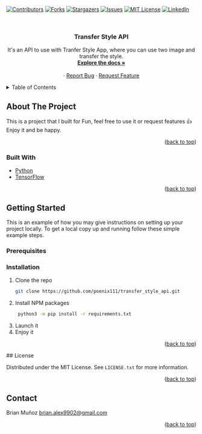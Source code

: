 <div id="top"></div>
<!--
*** Thanks for checking out the Best-README-Template. If you have a suggestion
*** that would make this better, please fork the repo and create a pull request
*** or simply open an issue with the tag "enhancement".
*** Don't forget to give the project a star!
*** Thanks again! Now go create something AMAZING! :D
-->



<!-- PROJECT SHIELDS -->
<!--
*** I'm using markdown "reference style" links for readability.
*** Reference links are enclosed in brackets [ ] instead of parentheses ( ).
*** See the bottom of this document for the declaration of the reference variables
*** for contributors-url, forks-url, etc. This is an optional, concise syntax you may use.
*** https://www.markdownguide.org/basic-syntax/#reference-style-links
-->
[![Contributors][contributors-shield]][contributors-url]
[![Forks][forks-shield]][forks-url]
[![Stargazers][stars-shield]][stars-url]
[![Issues][issues-shield]][issues-url]
[![MIT License][license-shield]][license-url]
[![LinkedIn][linkedin-shield]][linkedin-url]



<!-- PROJECT LOGO -->
<br />
<div align="center">
  <a href="https://github.com/poenix111/transfer_style_api">
  </a>

<h3 align="center">Transfer Style API</h3>

  <p align="center">
    It's an API to use with Tranfer Style App, where you can use two image and transfer the style.
    <br />
    <a href="https://github.com/poenix111/transfer_style_api"><strong>Explore the docs »</strong></a>
    <br />
    <br />
    ·
    <a href="https://github.com/poenix111/transfer_style_api/issues">Report Bug</a>
    ·
    <a href="https://github.com/poenix111/transfer_style_api/issues">Request Feature</a>
  </p>
</div>



<!-- TABLE OF CONTENTS -->
<details>
  <summary>Table of Contents</summary>
  <ol>
    <li>
      <a href="#about-the-project">About The Project</a>
      <ul>
        <li><a href="#built-with">Built With</a></li>
      </ul>
    </li>
    <li>
      <a href="#getting-started">Getting Started</a>
      <ul>
        <li><a href="#prerequisites">Prerequisites</a></li>
        <li><a href="#installation">Installation</a></li>
      </ul>
    </li>
    <li><a href="#license">License</a></li>
    <li><a href="#contact">Contact</a></li>
  </ol>
</details>



<!-- ABOUT THE PROJECT -->
## About The Project

This is a project that I built for Fun, feel free to use it or request features 👍 Enjoy it and be happy.

<p align="right">(<a href="#top">back to top</a>)</p>



### Built With

* [Python](https://nextjs.org/)
* [TensorFlow](https://reactjs.org/)

<p align="right">(<a href="#top">back to top</a>)</p>



<!-- GETTING STARTED -->
## Getting Started

This is an example of how you may give instructions on setting up your project locally.
To get a local copy up and running follow these simple example steps.

### Prerequisites

### Installation
1. Clone the repo
   ```sh
   git clone https://github.com/poenix111/transfer_style_api.git
   ```
2. Install NPM packages
   ```sh
    python3 -m pip install -r requirements.txt
   ```
3. Launch it
4. Enjoy it

<p align="right">(<a href="#top">back to top</a>)</p>
<!-- LICENSE -->
## License

Distributed under the MIT License. See `LICENSE.txt` for more information.

<p align="right">(<a href="#top">back to top</a>)</p>



<!-- CONTACT -->
## Contact

Brian Muñoz brian.alex9902@gmail.com

<p align="right">(<a href="#top">back to top</a>)</p>




<!-- MARKDOWN LINKS & IMAGES -->
<!-- https://www.markdownguide.org/basic-syntax/#reference-style-links -->
[contributors-shield]: https://img.shields.io/github/contributors/poenix111/transfer_style_api.svg?style=for-the-badge
[contributors-url]: https://github.com/poenix111/transfer_style_api/graphs/contributors
[forks-shield]: https://img.shields.io/github/forks/poenix111/transfer_style_api.svg?style=for-the-badge
[forks-url]: https://github.com/poenix111/transfer_style_api/network/members
[stars-shield]: https://img.shields.io/github/stars/poenix111/transfer_style_api.svg?style=for-the-badge
[stars-url]: https://github.com/poenix111/transfer_style_api/stargazers
[issues-shield]: https://img.shields.io/github/issues/poenix111/transfer_style_api.svg?style=for-the-badge
[issues-url]: https://github.com/poenix111/transfer_style_api/issues
[license-shield]: https://img.shields.io/github/license/poenix111/transfer_style_api.svg?style=for-the-badge
[license-url]: https://github.com/poenix111/transfer_style_api/blob/master/LICENSE.txt
[linkedin-shield]: https://img.shields.io/badge/-LinkedIn-black.svg?style=for-the-badge&logo=linkedin&colorB=555
[linkedin-url]: https://linkedin.com/in/brian-muñoz1
[product-screenshot]: images/screenshot.png